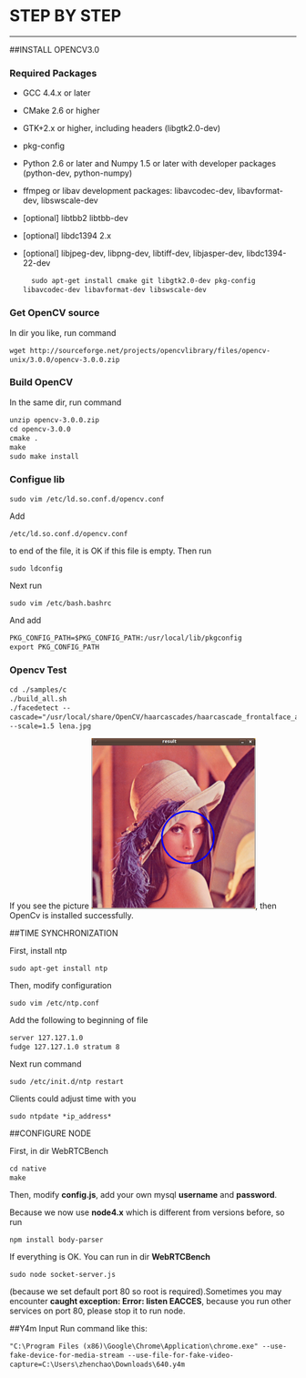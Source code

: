 # STEP BY STEP
***

##INSTALL OPENCV3.0

### Required Packages
* GCC 4.4.x or later
* CMake 2.6 or higher
* GTK+2.x or higher, including headers (libgtk2.0-dev)
* pkg-config
* Python 2.6 or later and Numpy 1.5 or later with developer packages (python-dev, python-numpy)
* ffmpeg or libav development packages: libavcodec-dev, libavformat-dev, libswscale-dev
* [optional] libtbb2 libtbb-dev
* [optional] libdc1394 2.x
* [optional] libjpeg-dev, libpng-dev, libtiff-dev, libjasper-dev, libdc1394-22-dev

    	sudo apt-get install cmake git libgtk2.0-dev pkg-config libavcodec-dev libavformat-dev libswscale-dev

### Get OpenCV source
In dir you like, run command 
		
	wget http://sourceforge.net/projects/opencvlibrary/files/opencv-unix/3.0.0/opencv-3.0.0.zip

### Build OpenCV
In the same dir, run command
	
	unzip opencv-3.0.0.zip
	cd opencv-3.0.0
	cmake .
	make
	sudo make install

### Configue lib
	sudo vim /etc/ld.so.conf.d/opencv.conf          
Add 

	/etc/ld.so.conf.d/opencv.conf
 to end of the file, it is OK if this file is empty.
Then run
	
	sudo ldconfig
Next run
	
	sudo vim /etc/bash.bashrc 
And add
	
	PKG_CONFIG_PATH=$PKG_CONFIG_PATH:/usr/local/lib/pkgconfig
	export PKG_CONFIG_PATH

### Opencv Test
	cd ./samples/c
	./build_all.sh
	./facedetect --cascade="/usr/local/share/OpenCV/haarcascades/haarcascade_frontalface_alt.xml" --scale=1.5 lena.jpg
If you see the picture ![pic](./opencv.png), then OpenCv is installed successfully.


##TIME SYNCHRONIZATION

First, install ntp

	sudo apt-get install ntp

Then, modify configuration

	sudo vim /etc/ntp.conf

Add the following to beginning of file

	server 127.127.1.0
	fudge 127.127.1.0 stratum 8

Next run command

	sudo /etc/init.d/ntp restart

Clients could adjust time with you

	sudo ntpdate *ip_address*


##CONFIGURE NODE

First, in dir WebRTCBench

	cd native
	make

Then, modify **config.js**, add your own mysql **username** and **password**.

Because we now use **node4.x** which is different from versions before, so run 

	npm install body-parser

If everything is OK. You can run in dir **WebRTCBench**

	sudo node socket-server.js
(because we set default port 80 so root is required).Sometimes you may encounter **caught exception: Error: listen EACCES**, because you run other services on port 80, please stop it to run node.


##Y4m Input
Run command like this:

    "C:\Program Files (x86)\Google\Chrome\Application\chrome.exe" --use-fake-device-for-media-stream --use-file-for-fake-video-capture=C:\Users\zhenchao\Downloads\640.y4m
